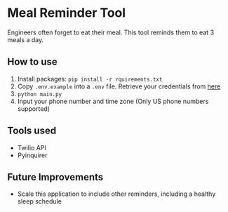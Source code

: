 # Meal Reminder Tool
Engineers often forget to eat their meal. This tool
reminds them to eat 3 meals a day.

## How to use
1. Install packages: `pip install -r rquirements.txt`
2. Copy `.env.example` into a `.env` file. Retrieve your
credentials from [here](https://www.twilio.com/console)
3. `python main.py`
4. Input your phone number and time zone (Only US phone 
numbers supported)

## Tools used
- Twilio API
- Pyinquirer

## Future Improvements
- Scale this application to include other reminders, including a healthy
sleep schedule


